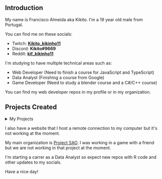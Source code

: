 ## Introduction
My name is Francisco Almeida aka Kikito.
I'm a 19 year old male from Portugal.

You can find me on these socials: 
- Twitch: [**Kikito_kikinho11**](https://www.twitch.tv/kikito_kikinho11)
- Discord: **Kikito#9669**
- Reddit: [**kif_kikinho11**](https://www.reddit.com/user/kif_kikinho11)

I'm studying to have multiple technical areas such as:
  - Web Developer (Need to finish a course for JavaScript and TypeScript)
  - Data Analyst (Finishing a course from Google)
  - Game Developer (Need to study a blender course and a C#/C++ course)

You can find my web developer repos in my profile or in my organization.

## Projects Created
<details>

<summary>My Projects</summary>

### You can add a header

You can add text within a collapsed section. 

You can add an image or a code block, too.

```ruby
   puts "Hello World"
```

</details>

I also have a website that I host a remote connection to my computer but it's not working at the moment.

My main organization is [Project SAO](https://github.com/Project-SAO).
I was working in a game with a friend but we are not working in that project at the moment.

I'm starting a carrer as a Data Analyst so expect new repos with R code and other updates to my socials.

Have a nice day!

<!--
- 👀 I’m interested in anime, games and coding since it's most of the stuff that I do.
- 🌱 I’m currently learning alot of programming languages and Frameworks such as: C, C++, Java, JavaScript, React, HTML, CSS and Python.
- 💞️ I’m looking to collaborate on a project that i want to do but for now i won't try to call anyone.
- 📫 You can find me on twitter in **@Kiko__2003_** ; Discord at **Kikito#9669** and twitch at **Kikito_kikinho11**.
-->
